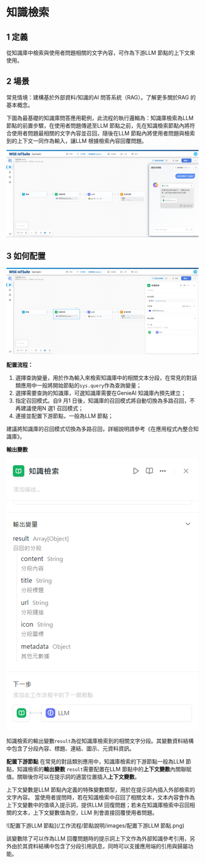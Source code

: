 # 知識檢索
## 1 定義
從知識庫中檢索與使用者問題相關的文字內容，可作為下游LLM 節點的上下文來使用。
## 2 場景
常見情境：建構基於外部資料/知識的AI 問答系統（RAG）。了解更多關於RAG 的基本概念。

下圖為最基礎的知識庫問答應用範例，此流程的執行邏輯為：知識庫檢索為LLM 節點的前置步驟，在使用者問題傳遞至LLM 節點之前，先在知識檢索節點內將符合使用者問題最相關的文字內容並召回，隨後在LLM 節點內將使用者問題與檢索到的上下文一同作為輸入，讓LLM 根據檢索內容回覆問題。

![知識庫問答應用](/工作流程/節點說明/images/知識庫問答應用.png)

## 3 如何配置

![知識檢索配置](/工作流程/節點說明/images/知識檢索配置.png)

**配置流程：**
1. 選擇查詢變量，用於作為輸入來檢索知識庫中的相關文本分段，在常見的對話類應用中一般將開始節點的```sys.query```作為查詢變量；
2. 選擇需要查詢的知識庫，可選知識庫需要在GenieAI 知識庫內預先建立；
3. 指定召回模式。自9 月1 日後，知識庫的召回模式將自動切換為多路召回，不再建議使用N 選1 召回模式；
4. 連接並配置下游節點，一般為LLM 節點；

建議將知識庫的召回模式切換為多路召回，詳細說明請參考《在應用程式內整合知識庫》。

**輸出變數**

![知識檢索輸出變數](/工作流程/節點說明/images/知識檢索輸出變數.png)

知識檢索的輸出變數```result```為從知識庫檢索到的相關文字分段。其變數資料結構中包含了分段內容、標題、連結、圖示、元資料資訊。

**配置下游節點**
在常見的對話類別應用中，知識庫檢索的下游節點一般為LLM 節點，知識檢索的**輸出變數** ```result```需要配置在LLM 節點中的**上下文變數**內關聯賦值。關聯後你可以在提示詞的適當位置插入**上下文變數**。

上下文變數是LLM 節點內定義的特殊變數類型，用於在提示詞內插入外部檢索的文字內容。
當使用者提問時，若在知識檢索中召回了相關文本，文本內容會作為上下文變數中的值填入提示詞，提供LLM 回復問題；若未在知識庫檢索中召回相關的文本，上下文變數值為空，LLM 則會直接回覆使用者問題。

![配置下游LLM 節點](/工作流程/節點說明/images/配置下游LLM 節點.png)

該變數除了可以作為LLM 回覆問題時的提示詞上下文作為外部知識參考引用，另外由於其資料結構中包含了分段引用訊息，同時可以支援應用端的引用與歸屬功能。